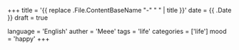 +++
title = '{{ replace .File.ContentBaseName "-" " " | title }}'
date = {{ .Date }}
draft = true

language = 'English'
auther = 'Meee'
tags = 'life'
categories = ['life']
mood = 'happy'
+++
